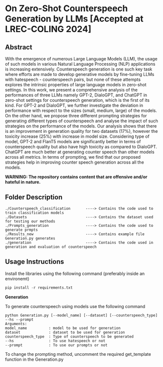 # On Zero-Shot Counterspeech Generation by LLMs [Accepted at LREC-COLING 2024]

## Abstract
With the emergence of numerous Large Language Models (LLM), the usage of such models in various Natural
Language Processing (NLP) applications is increasing extensively. Counterspeech generation is one such key task
where efforts are made to develop generative models by fine-tuning LLMs with hatespeech - counterspeech pairs,
but none of these attempts explores the intrinsic properties of large language models in zero-shot settings. In this
work, we present a comprehensive analysis of the performances of three LLMs namely GPT-2, DialoGPT, and
ChatGPT in zero-shot settings for counterspeech generation, which is the first of its kind. For GPT-2 and DialoGPT,
we further investigate the deviation in performance with respect to the sizes (small, medium, large) of the models.
On the other hand, we propose three different prompting strategies for generating different types of counterspeech
and analyse the impact of such strategies on the performance of the models. Our analysis shows that there is an
improvement in generation quality for two datasets (17%), however the toxicity increase (25%) with increase in model
size. Considering type of model, GPT-2 and FlanT5 models are significantly better in terms of counterspeech quality
but also have high toxicity as compared to DialoGPT. ChatGPT are much better at generating counter speech than
other models across all metrics. In terms of prompting, we find that our proposed strategies help in improving counter
speech generation across all the models.

**WARNING: The repository contains content that are offensive and/or hateful in nature.**

## Folder Description

```text
./Counterspeech_classification       ----> Contains the code used to train classification models
./Datasets                           ----> Contains the dataset used for testing our methods
./Prompts_generation                 ----> Contains the code used to generate prmpts
./Results_new                        ----> Contains example file Generation.py generates
./generation                         ----> Contains the code used in generation and evaluation of counterspeech
```

## Usage Instructions

Install the libraries using the following command (preferably inside an environemt)
```python
pip install -r requirements.txt
```
**Generation**

To generate counterspeech using models use the following command
```text
python Generation.py [--model_name] [--dataset] [--counterspeech_type] --hs --prompt
Arguments:
model_name          : model to be used for generation
dataset             : dataset to be used for generation
counterspeech_type  : Type of counterspeech to be generated
--hs                : To use hatespeech or not
--prompt            : To use our prompts or not
```
To change the prompting method, uncomment the required get_template function in the Generation.py
